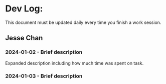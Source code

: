 # Dev Log:

This document must be updated daily every time you finish a work session.

## Jesse Chan

### 2024-01-02 - Brief description
Expanded description including how much time was spent on task.

### 2024-01-03 - Brief description
